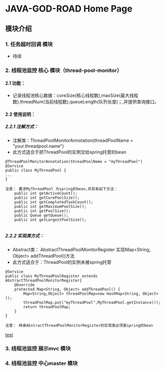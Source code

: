 # JAVA-GOD-ROAD Home Page

## 模块介绍
### 1. 任务超时回调 模块
* 待续

### 2. 线程池监控 核心 模块（thread-pool-monitor）
#### 2.1 功能：
* 记录线程池核心数据：coreSize(核心线程数),maxSize(最大线程数),threadNum(当前线程数),queueLength(队列长度)；,并提供查询接口。

#### 2.2 使用说明：
##### 2.2.1 注解方式：
* 注解类：ThreadPoolMonitorAnnotation(threadPoolName = "your.threadpool.name")
* 此方式适合于把ThreadPool的实例交给spring托管的bean

```
@ThreadPoolMonitorAnnotation(threadPoolName = "myThreadPool")
@Service
public class MyThreadPool {
...
}

注意： 要求MyThreadPool 为spring的bean,并具有如下方法：
    public int getActiveCount();
    public int getCorePoolSize();
    public int getCompletedTaskCount();
    public int getMaximumPoolSize();
    public int getPoolSize();
    public Queue getQueue();
    public int getLargestPoolSize();
    
```
 
##### 2.2.2 实现类方式：
* Abstract类： AbstractThreadPoolMonitorRegister 实现Map<String, Object> addThreadPool()方法
* 此方式适合于：ThreadPool的实例未被spring托管

```
@Service
public class MyThreadPoolRegister extends AbstractThreadPoolMonitorRegister{
    @Override
    protected Map<String, Object> addThreadPool() {
        Map<String,Object> threadPoolMap=new HashMap<String, Object>();
        threadPoolMap.put("myThreadPool",MyThreadPool.getInstance());
        return threadPoolMap;
    }
}

注意： 继承AbstractThreadPoolMonitorRegister的实现类必须是spring的bean
```


[test](https://github.com/goforit00/java-god-road/blob/master/doc/home.md)

### 3. 线程池监控 展示mvc 模块


### 4. 线程池监控 中心master 模块